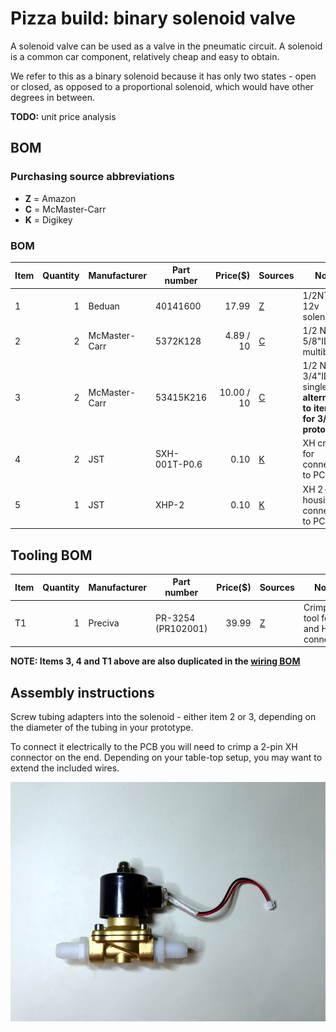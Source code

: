 # Pizza build: binary solenoid valve

A solenoid valve can be used as a valve in the pneumatic circuit.
A solenoid is a common car component, relatively cheap and easy to obtain.

We refer to this as a binary solenoid because it has only two states - open or closed,
as opposed to a proportional solenoid, which would have other degrees in between.  

**TODO:** unit price analysis

## BOM

### Purchasing source abbreviations

* **Z** = Amazon
* **C** = McMaster-Carr
* **K** = Digikey

### BOM

| Item | Quantity | Manufacturer  | Part number         | Price($)     | Sources        | Notes |
| ---- |---------:| ------------- | ------------------- | ------------:|----------------| ----- |
| 1    |        1 | Beduan        | 40141600            | 17.99        | [Z][1amzn]     | 1/2NTP 12v solenoid |
| 2    |        2 | McMaster-Carr | 5372K128            | 4.89 / 10    | [C][2mcmc]     | 1/2 NTP <-> 5/8"ID male multibarbed |
| 3    |        2 | McMaster-Carr | 53415K216           | 10.00 / 10   | [C][3mcmc]     | 1/2 NTP <-> 3/4"ID male single barb, **alternative to item 2 for 3/4"ID prototypes** |
| 4    |        2 | JST           | SXH-001T-P0.6       |         0.10 | [K][4digi]     | XH crimps, for connection to PCB |
| 5    |        1 | JST           | XHP-2               |         0.10 | [K][5digi]     | XH 2-pin housing, for connection to PCB |

[1amzn]:  https://www.amazon.com/gp/product/B07N6246YB
[2mcmc]:  https://www.mcmaster.com/5372K128
[3mcmc]:  https://www.mcmaster.com/53415K216
[4digi]:  https://www.digikey.com/short/z44f8d
[5digi]:  https://www.digikey.com/short/z44f8f

## Tooling BOM

| Item | Quantity | Manufacturer  | Part number         | Price($) | Sources         | Notes |
| ---- |---------:| ------------- | ------------------- | --------:|-----------------| ----- |
| T1   |        1 | Preciva       | PR-3254 (PR102001)  |    39.99 | [Z][t1amzn]     | Crimping tool for HX and HV connectors |

[t1amzn]:https://www.amazon.com/gp/product/B07R1H3Z8X

**NOTE: Items 3, 4 and T1 above are also duplicated in the [wiring BOM](../../../1_Ventilator_System_Design/Electrical_System/wiring.md)**

## Assembly instructions

Screw tubing adapters into the solenoid - either item 2 or 3, depending on the diameter of the tubing in your prototype.

To connect it electrically to the PCB you will need to crimp a 2-pin XH connector on the end.
Depending on your table-top setup, you may want to extend the included wires.

![Lung-with-new-tubes](binary_solenoid.jpg)



